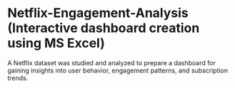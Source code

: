 # Netflix-Engagement-Analysis (Interactive dashboard creation using MS Excel)
A Netflix dataset was studied and analyzed to prepare a dashboard for gaining insights into user behavior, engagement patterns, and subscription trends.


